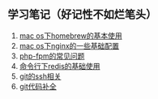 ## 学习笔记（好记性不如烂笔头）
1. [mac os下homebrew的基本使用](https://brew.sh/)</br>
2. [mac os下nginx的一些基础配置](https://github.com/sunflower-lele/my_blog/blob/master/mac%20os/nginx.md)</br>
3. [php-fpm的常见问题](https://github.com/sunflower-lele/my_blog/blob/master/mac%20os/php-fpm.md)</br>
4. [命令行下redis的基础使用]()</br>
5. [git的ssh相关]()</br>
6. [git代码补全]()
